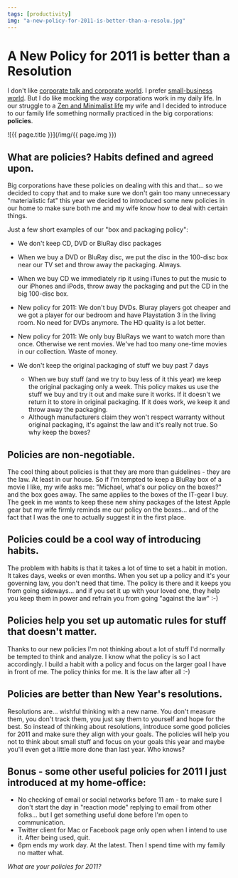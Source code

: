 ```yaml
---
tags: [productivity]
img: "a-new-policy-for-2011-is-better-than-a-resolu.jpg"
---
```


# A New Policy for 2011 is better than a Resolution


I don't like [corporate talk and corporate world](http://michaelnozbe.com/serious-corporations-use-serious-business-lan). I prefer [small-business world](http://michaelnozbe.com/enjoying-lifestyle-business). But I do like mocking the way corporations work in my daily life. In our struggle to a [Zen and Minimalist life](http://michaelnozbe.com/minimalism-feels-fantastic) my wife and I decided to introduce to our family life something normally practiced in the big corporations: **policies**.

<!--More-->

![{{ page.title }}](/img/{{ page.img }})

## What are policies? Habits defined and agreed upon.

Big corporations have these policies on dealing with this and that... so we decided to copy that and to make sure we don't gain too many unnecessary "materialistic fat" this year we decided to introduced some new policies in our home to make sure both me and my wife know how to deal with certain things.

Just a few short examples of our "box and packaging policy":

  * We don't keep CD, DVD or BluRay disc packages
  * When we buy a DVD or BluRay disc, we put the disc in the 100-disc box near our TV set and throw away the packaging. Always.
  * When we buy CD we immediately rip it using iTunes to put the music to our iPhones and iPods, throw away the packaging and put the CD in the big 100-disc box.
  * New policy for 2011: We don't buy DVDs. Bluray players got cheaper and we got a player for our bedroom and have Playstation 3 in the living room. No need for DVDs anymore. The HD quality is a lot better.
  * New policy for 2011: We only buy BluRays we want to watch more than once. Otherwise we rent movies. We've had too many one-time movies in our collection. Waste of money.
* We don't keep the original packaging of stuff we buy past 7 days

  * When we buy stuff (and we try to buy less of it this year) we keep the original packaging only a week. This policy makes us use the stuff we buy and try it out and make sure it works. If it doesn't we return it to store in original packaging. If it does work, we keep it and throw away the packaging.
  * Although manufacturers claim they won't respect warranty without original packaging, it's against the law and it's really not true. So why keep the boxes?

## Policies are non-negotiable.

The cool thing about policies is that they are more than guidelines - they are the law. At least in our house. So if I'm tempted to keep a BluRay box of a movie I like, my wife asks me: "Michael, what's our policy on the boxes?" and the box goes away. The same applies to the boxes of the IT-gear I buy. The geek in me wants to keep these new shiny packages of the latest Apple gear but my wife firmly reminds me our policy on the boxes... and of the fact that I was the one to actually suggest it in the first place.

## Policies could be a cool way of introducing habits.

The problem with habits is that it takes a lot of time to set a habit in motion. It takes days, weeks or even months. When you set up a policy and it's your governing law, you don't need that time. The policy is there and it keeps you from going sideways... and if you set it up with your loved one, they help you keep them in power and refrain you from going "against the law" :-)

## Policies help you set up automatic rules for stuff that doesn't matter.

Thanks to our new policies I'm not thinking about a lot of stuff I'd normally be tempted to think and analyze. I know what the policy is so I act accordingly. I build a habit with a policy and focus on the larger goal I have in front of me. The policy thinks for me. It is the law after all :-)

## Policies are better than New Year's resolutions.

Resolutions are... wishful thinking with a new name. You don't measure them, you don't track them, you just say them to yourself and hope for the best. So instead of thinking about resolutions, introduce some good policies for 2011 and make sure they align with your goals. The policies will help you not to think about small stuff and focus on your goals this year and maybe you'll even get a little more done than last year. Who knows?

## Bonus - some other useful policies for 2011 I just introduced at my home-office:

  * No checking of email or social networks before 11 am - to make sure I don't start the day in "reaction mode" replying to email from other folks... but I get something useful done before I'm open to communication.
  * Twitter client for Mac or Facebook page only open when I intend to use it. After being used, quit.
  * 6pm ends my work day. At the latest. Then I spend time with my family no matter what.

_What are your policies for 2011?_

  
  
  
 

  



[n]: https://michael.gratis/nozbe